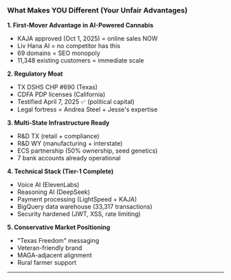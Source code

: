 ### What Makes YOU Different (Your Unfair Advantages)

**1. First-Mover Advantage in AI-Powered Cannabis**

- KAJA approved (Oct 1, 2025) = online sales NOW
- Liv Hana AI = no competitor has this
- 69 domains = SEO monopoly
- 11,348 existing customers = immediate scale

**2. Regulatory Moat**

- TX DSHS CHP #690 (Texas)
- CDFA PDP licenses (California)
- Testified April 7, 2025 ✅ (political capital)
- Legal fortress = Andrea Steel + Jesse's expertise

**3. Multi-State Infrastructure Ready**

- R&D TX (retail + compliance)
- R&D WY (manufacturing + interstate)
- ECS partnership (50% ownership, seed genetics)
- 7 bank accounts already operational

**4. Technical Stack (Tier-1 Complete)**

- Voice AI (ElevenLabs)
- Reasoning AI (DeepSeek)
- Payment processing (LightSpeed + KAJA)
- BigQuery data warehouse (33,317 transactions)
- Security hardened (JWT, XSS, rate limiting)

**5. Conservative Market Positioning**

- "Texas Freedom" messaging
- Veteran-friendly brand
- MAGA-adjacent alignment
- Rural farmer support

---
